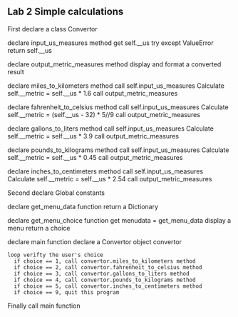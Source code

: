 Lab 2  Simple calculations
------------------

First
  declare a class Convertor

  declare input_us_measures method
    get self.__us
    try except ValueError
    return self.__us

  declare output_metric_measures method
    display and format a converted result

  declare miles_to_kilometers method
    call self.input_us_measures
    Calculate self.__metric = self.__us * 1.6
    call output_metric_measures

  declare fahrenheit_to_celsius method
    call self.input_us_measures
    Calculate self.__metric = (self.__us - 32) * 5//9
    call output_metric_measures

  declare gallons_to_liters method
    call self.input_us_measures
    Calculate self.__metric = self.__us * 3.9
    call output_metric_measures

  declare pounds_to_kilograms method
    call self.input_us_measures
    Calculate self.__metric = self.__us * 0.45
    call output_metric_measures

  declare inches_to_centimeters method
    call self.input_us_measures
    Calculate self.__metric = self.__us * 2.54
    call output_metric_measures

Second
  declare Global constants

  declare get_menu_data function
    return a Dictionary

  declare get_menu_choice function
    get menudata = get_menu_data
    display a menu
    return a choice

  declare main function
    declare a Convertor object convertor

    loop verifty the user's choice
      if choice == 1, call convertor.miles_to_kilometers method
      if choice == 2, call convertor.fahrenheit_to_celsius method
      if choice == 3, call convertor.gallons_to_liters method
      if choice == 4, call convertor.pounds_to_kilograms method
      if choice == 5, call convertor.inches_to_centimeters method
      if choice == 9, quit this program

Finally
  call main function
